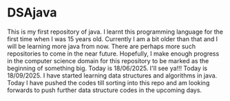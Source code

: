 # DSAjava
This is my first repository of java. I learnt this programming language for the first time when I was 15 years old. Currently I am a bit older than that and I will be learning more java from now. There are perhaps more such repositories to come in the near future. Hopefully, I make enough progress in the computer science domain for this repository to be marked as the beginning of something big. Today is 18/06/2025. I'll see ya!!!
Today is 18/09/2025. I have started learning data structures and algorithms in java. Today I have pushed the codes till sorting into this repo and am looking forwards to push further data structure codes in the upcoming days.
